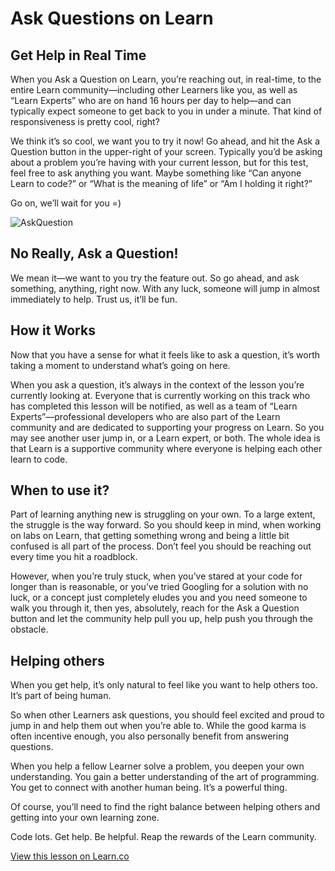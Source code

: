 # Ask Questions on Learn

## Get Help in Real Time

When you Ask a Question on Learn, you’re reaching out, in real-time, to the entire Learn community—including other Learners like you, as well as “Learn Experts” who are on hand 16 hours per day to help—and can typically expect someone to get back to you in under a minute. That kind of responsiveness is pretty cool, right? 

We think it’s so cool, we want you to try it now! Go ahead, and hit the Ask a Question button in the upper-right of your screen. Typically you’d be asking about a problem you’re having with your current lesson, but for this test, feel free to ask anything you want. Maybe something like “Can anyone Learn to code?” or “What is the meaning of life” or “Am I holding it right?” 

Go on, we’ll wait for you =)

![AskQuestion](https://curriculum-content.s3.amazonaws.com/intro-to-learn/try_ask_a_question.png)

## No Really, Ask a Question!

We mean it—we want to you try the feature out. So go ahead, and ask something, anything, right now. With any luck, someone will jump in almost immediately to help. Trust us, it’ll be fun.


## How it Works

Now that you have a sense for what it feels like to ask a question, it’s worth taking a moment to understand what’s going on here. 

When you ask a question, it’s always in the context of the lesson you’re currently looking at. Everyone that is currently working on this track who has completed this lesson will be notified, as well as a team of “Learn Experts”—professional developers who are also part of the Learn community and are dedicated to supporting your progress on Learn. So you may see another user jump in, or a Learn expert, or both. The whole idea is that Learn is a supportive community where everyone is helping each other learn to code. 

## When to use it?

Part of learning anything new is struggling on your own. To a large extent, the struggle is the way forward. So you should keep in mind, when working on labs on Learn, that getting something wrong and being a little bit confused is all part of the process. Don’t feel you should be reaching out every time you hit a roadblock. 

However, when you’re truly stuck, when you’ve stared at your code for longer than is reasonable, or you’ve tried Googling for a solution with no luck, or a concept just completely eludes you and you need someone to walk you through it, then yes, absolutely, reach for the Ask a Question button and let the community help pull you up, help push you through the obstacle.  

## Helping others

When you get help, it’s only natural to feel like you want to help others too. It’s part of being human. 

So when other Learners ask questions, you should feel excited and proud to jump in and help them out when you’re able to. While the good karma is often incentive enough, you also personally benefit from answering questions. 

When you help a fellow Learner solve a problem, you deepen your own understanding. You gain a better understanding of the art of programming. You get to connect with another human being. It’s a powerful thing. 

Of course, you’ll need to find the right balance between helping others and getting into your own learning zone. 

Code lots. Get help. Be helpful. Reap the rewards of the Learn community.

<a href='https://learn.co/lessons/ask-a-question' data-visibility='hidden'>View this lesson on Learn.co</a>

